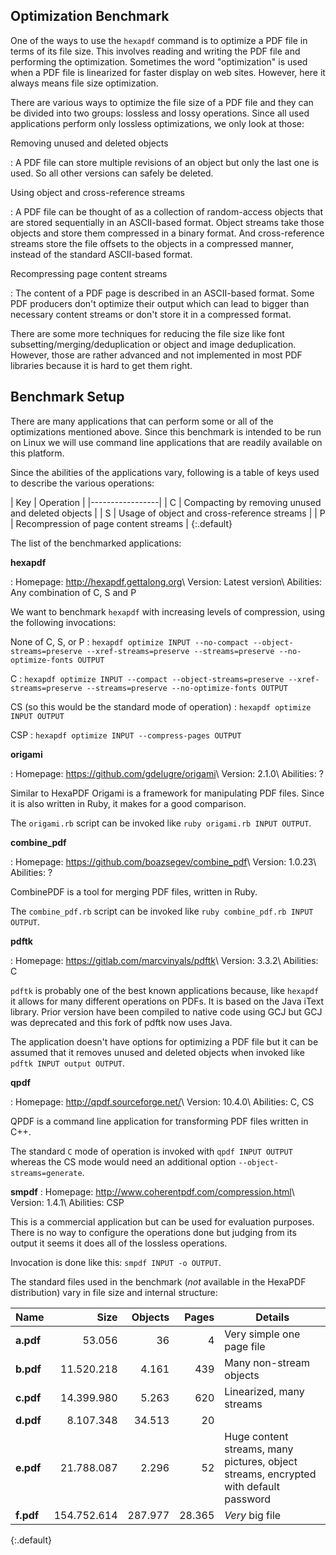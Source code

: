 ## Optimization Benchmark

One of the ways to use the `hexapdf` command is to optimize a PDF file in terms of its file size.
This involves reading and writing the PDF file and performing the optimization. Sometimes the word
"optimization" is used when a PDF file is linearized for faster display on web sites. However, here
it always means file size optimization.

There are various ways to optimize the file size of a PDF file and they can be divided into two
groups: lossless and lossy operations. Since all used applications perform only lossless
optimizations, we only look at those:

Removing unused and deleted objects

: A PDF file can store multiple revisions of an object but only the last one is used. So all other
  versions can safely be deleted.

Using object and cross-reference streams

: A PDF file can be thought of as a collection of random-access objects that are stored sequentially
  in an ASCII-based format. Object streams take those objects and store them compressed in a binary
  format. And cross-reference streams store the file offsets to the objects in a compressed manner,
  instead of the standard ASCII-based format.

Recompressing page content streams

: The content of a PDF page is described in an ASCII-based format. Some PDF producers don't optimize
  their output which can lead to bigger than necessary content streams or don't store it in a
  compressed format.

There are some more techniques for reducing the file size like font subsetting/merging/deduplication
or object and image deduplication. However, those are rather advanced and not implemented in most
PDF libraries because it is hard to get them right.


## Benchmark Setup

There are many applications that can perform some or all of the optimizations mentioned above. Since
this benchmark is intended to be run on Linux we will use command line applications that are readily
available on this platform.

Since the abilities of the applications vary, following is a table of keys used to describe the
various operations:

| Key | Operation |
|-----------------|
| C   | Compacting by removing unused and deleted objects |
| S   | Usage of object and cross-reference streams |
| P   | Recompression of page content streams |
{:.default}

The list of the benchmarked applications:

**hexapdf**

: Homepage: <http://hexapdf.gettalong.org>\\
  Version: Latest version\\
  Abilities: Any combination of C, S and P

  We want to benchmark `hexapdf` with increasing levels of compression, using the following
  invocations:

  None of C, S, or P
  : `hexapdf optimize INPUT --no-compact --object-streams=preserve --xref-streams=preserve
    --streams=preserve --no-optimize-fonts OUTPUT`

  C
  : `hexapdf optimize INPUT --compact --object-streams=preserve --xref-streams=preserve
    --streams=preserve --no-optimize-fonts OUTPUT`

  CS (so this would be the standard mode of operation)
  : `hexapdf optimize INPUT OUTPUT`

  CSP
  : `hexapdf optimize INPUT --compress-pages OUTPUT`

**origami**

: Homepage: <https://github.com/gdelugre/origami>\\
  Version: 2.1.0\\
  Abilities: ?

  Similar to HexaPDF Origami is a framework for manipulating PDF files. Since it is also written in
  Ruby, it makes for a good comparison.

  The `origami.rb` script can be invoked like `ruby origami.rb INPUT OUTPUT`.

**combine_pdf**

: Homepage: <https://github.com/boazsegev/combine_pdf>\\
  Version: 1.0.23\\
  Abilities: ?

  CombinePDF is a tool for merging PDF files, written in Ruby.

  The `combine_pdf.rb` script can be invoked like `ruby combine_pdf.rb INPUT OUTPUT`.

**pdftk**

: Homepage: <https://gitlab.com/marcvinyals/pdftk>\\
  Version: 3.3.2\\
  Abilities: C

  `pdftk` is probably one of the best known applications because, like `hexapdf` it allows for many
  different operations on PDFs. It is based on the Java iText library. Prior version have been
  compiled to native code using GCJ but GCJ was deprecated and this fork of pdftk now uses Java.

  The application doesn't have options for optimizing a PDF file but it can be assumed that it
  removes unused and deleted objects when invoked like `pdftk INPUT output OUTPUT`.

**qpdf**

: Homepage: <http://qpdf.sourceforge.net/>\\
  Version: 10.4.0\\
  Abilities: C, CS

  QPDF is a command line application for transforming PDF files written in C++.

  The standard `C` mode of operation is invoked with `qpdf INPUT OUTPUT` whereas the CS mode would
  need an additional option `--object-streams=generate`.

**smpdf**
: Homepage: <http://www.coherentpdf.com/compression.html>\\
  Version: 1.4.1\\
  Abilities: CSP

  This is a commercial application but can be used for evaluation purposes. There is no way to
  configure the operations done but judging from its output it seems it does all of the lossless
  operations.

  Invocation is done like this: `smpdf INPUT -o OUTPUT`.


The standard files used in the benchmark (*not* available in the HexaPDF distribution) vary in file
size and internal structure:

| Name      |        Size |  Objects |  Pages | Details |
|-----------|------------:|---------:|-------:|----------|
| **a.pdf** |      53.056 |       36 |      4 | Very simple one page file |
| **b.pdf** |  11.520.218 |    4.161 |    439 | Many non-stream objects |
| **c.pdf** |  14.399.980 |    5.263 |    620 | Linearized, many streams |
| **d.pdf** |   8.107.348 |   34.513 |     20 | |
| **e.pdf** |  21.788.087 |    2.296 |     52 | Huge content streams, many pictures, object streams, encrypted with default password |
| **f.pdf** | 154.752.614 |  287.977 | 28.365 | *Very* big file |
{:.default}
